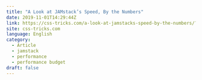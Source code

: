 ```yaml
---
title: "A Look at JAMstack’s Speed, By the Numbers"
date: 2019-11-01T14:29:44Z
link: https://css-tricks.com/a-look-at-jamstacks-speed-by-the-numbers/?utm_medium=RSS&utm_source=news.12bit.vn
site: css-tricks.com
language: English
category:
  - Article
  - jamstack
  - performance
  - performance budget
draft: false
---
```

